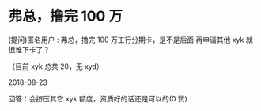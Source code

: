 # 弗总，撸完 100 万

(提问)匿名用户 : 弗总，撸完 100 万工行分期卡，是不是后面 再申请其他 xyk 就很难下卡了？

（目前 xyk 总共 20，无 xyd）

2018-08-23

回答：会挤压其它 xyk 额度，资质好的话还是可以的(0 赞)